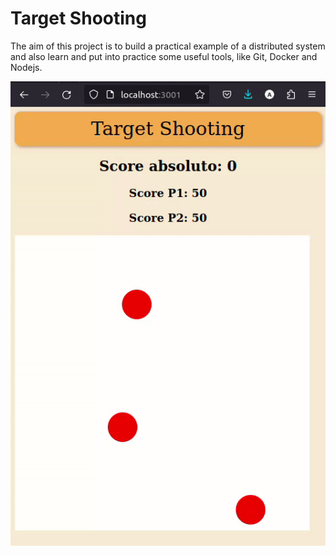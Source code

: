 # Target Shooting

The aim of this project is to build a practical example of a distributed system 
and also learn and put into practice some useful tools, like Git, 
Docker and Nodejs.

![Video demonstrativo.](https://raw.githubusercontent.com/AndreNasci/target_shooting/docker/src/demo.gif)
